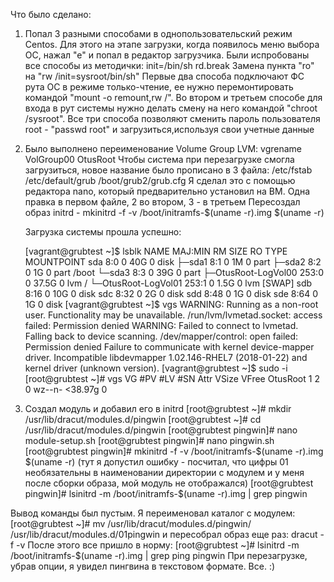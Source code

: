 Что было сделано:
1. Попал 3 разными способами в однопользовательский режим Centos. Для этого на этапе загрузки, когда появилось меню выбора ОС, нажал "е" и попал в редактор загрузчика. Были испробованы все способы из методички:
   init=/bin/sh
   rd.break
   Замена пункта "ro" на "rw /init=sysroot/bin/sh"
   Первые два способа подключают ФС рута ОС в режиме только-чтение, ее нужно перемонтировать командой "mount -o remount,rw /". Во втором и третьем способе для входа в рут системы нужно делать смену на него командой "chroot /sysroot". Все три способа позволяют сменить пароль пользователя root - "passwd root" и загрузиться,используя свои учетные данные
2. Было выполнено переименование Volume Group LVM:
   vgrename VolGroup00 OtusRoot
   Чтобы система при перезагрузке смогла загрузиться, новое название было прописано в 3 файла:
     /etc/fstab 
     /etc/default/grub 
     /boot/grub2/grub.cfg
     Я сделал это с помощью редактора nano, который предварительно установил на ВМ. Одна правка в первом файле, 2 во втором, 3 - в третьем
   Пересоздал образ initrd - mkinitrd -f -v /boot/initramfs-$(uname -r).img $(uname -r)
   
   Загрузка системы прошла успешно:

   [vagrant@grubtest ~]$ lsblk
NAME                  MAJ:MIN RM  SIZE RO TYPE MOUNTPOINT
sda                     8:0    0   40G  0 disk 
├─sda1                  8:1    0    1M  0 part 
├─sda2                  8:2    0    1G  0 part /boot
└─sda3                  8:3    0   39G  0 part 
  ├─OtusRoot-LogVol00 253:0    0 37.5G  0 lvm  /
  └─OtusRoot-LogVol01 253:1    0  1.5G  0 lvm  [SWAP]
sdb                     8:16   0   10G  0 disk 
sdc                     8:32   0    2G  0 disk 
sdd                     8:48   0    1G  0 disk 
sde                     8:64   0    1G  0 disk 
[vagrant@grubtest ~]$ vgs
  WARNING: Running as a non-root user. Functionality may be unavailable.
  /run/lvm/lvmetad.socket: access failed: Permission denied
  WARNING: Failed to connect to lvmetad. Falling back to device scanning.
  /dev/mapper/control: open failed: Permission denied
  Failure to communicate with kernel device-mapper driver.
  Incompatible libdevmapper 1.02.146-RHEL7 (2018-01-22) and kernel driver (unknown version).
[vagrant@grubtest ~]$ sudo -i
[root@grubtest ~]# vgs
  VG       #PV #LV #SN Attr   VSize   VFree
  OtusRoot   1   2   0 wz--n- <38.97g    0 

   
3. Создал модуль и добавил его в initrd
   [root@grubtest ~]# mkdir /usr/lib/dracut/modules.d/pingwin
[root@grubtest ~]# cd /usr/lib/dracut/modules.d/pingwin
[root@grubtest pingwin]# nano module-setup.sh
[root@grubtest pingwin]# nano pingwin.sh
[root@grubtest pingwin]# mkinitrd -f -v /boot/initramfs-$(uname -r).img $(uname -r)
(тут я допустил ошибку - посчитал, что цифры 01 необязательны в наименовании директории с модулем и у меня после сборки образа, мой модуль не отображался)
 [root@grubtest pingwin]# lsinitrd -m /boot/initramfs-$(uname -r).img | grep pingwin
 
  Вывод команды был пустым.
Я переименовал каталог с модулем:
[root@grubtest ~]# mv /usr/lib/dracut/modules.d/pingwin/ /usr/lib/dracut/modules.d/01pingwin
и пересобрал образ еще раз: dracut -f -v
После этого все пришло в норму:
[root@grubtest ~]# lsinitrd -m /boot/initramfs-$(uname -r).img | grep ping
pingwin
При перезагрузке, убрав опции, я увидел пингвина в текстовом формате. Все. :)
